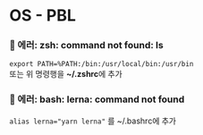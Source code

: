 # OS - PBL

### 🦋 에러: zsh: command not found: ls

`export PATH=%PATH:/bin:/usr/local/bin:/usr/bin`\
또는 위 명령행을 **~/.zshrc**에 추가

### 🦋 에러: bash: lerna: command not found

`alias lerna="yarn lerna"`
를 ~/.bashrc에 추가
